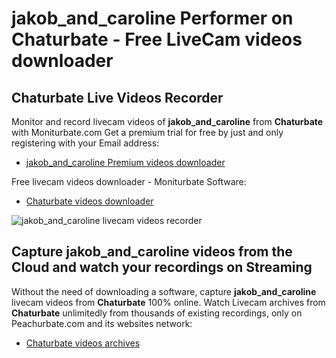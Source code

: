 # jakob_and_caroline Performer on Chaturbate - Free LiveCam videos downloader

## Chaturbate Live Videos Recorder

Monitor and record livecam videos of **jakob_and_caroline** from **Chaturbate** with Moniturbate.com
Get a premium trial for free by just and only registering with your Email address:
* [jakob_and_caroline Premium videos downloader](https://moniturbate.com/request-demo-licence-key.html)

Free livecam videos downloader - Moniturbate Software:
* [Chaturbate videos downloader](https://moniturbate.com/moniturbate-download-software.html)

![jakob_and_caroline livecam videos recorder](https://peachurnet.com/templates/moniturbate-software.png)


## Capture jakob_and_caroline videos from the Cloud and watch your recordings on Streaming

Without the need of downloading a software, capture **jakob_and_caroline** livecam videos from **Chaturbate** 100% online.
Watch Livecam archives from **Chaturbate** unlimitedly from thousands of existing recordings, only on Peachurbate.com and its websites network:
* [Chaturbate videos archives](https://peachurnet.com/)